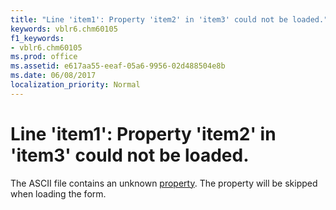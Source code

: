 ```yaml
---
title: "Line 'item1': Property 'item2' in 'item3' could not be loaded."
keywords: vblr6.chm60105
f1_keywords:
- vblr6.chm60105
ms.prod: office
ms.assetid: e617aa55-eeaf-05a6-9956-02d488504e8b
ms.date: 06/08/2017
localization_priority: Normal
---
```



# Line 'item1': Property 'item2' in 'item3' could not be loaded.

The ASCII file contains an unknown [property](../../Glossary/vbe-glossary.md#property). The property will be skipped when loading the form.


